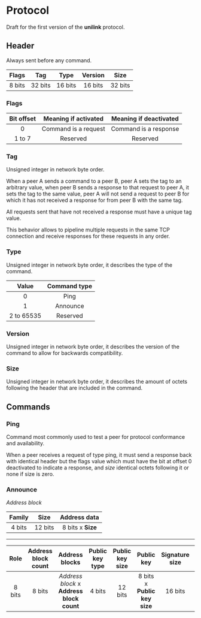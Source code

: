 # Protocol

Draft for the first version of the **unilink** protocol.

## Header

Always sent before any command.

| Flags  | Tag     | Type    | Version | Size    |
| :----: | :-----: | :-----: | :-----: | :-----: |
| 8 bits | 32 bits | 16 bits | 16 bits | 32 bits |

### Flags

| Bit offset | Meaning if activated | Meaning if deactivated |
| :--------: | :------------------: | :--------------------: |
| 0          | Command is a request | Command is a response  |
| 1 to 7     | Reserved             | Reserved               |

### Tag

Unsigned integer in network byte order.

When a peer A sends a command to a peer B, peer A sets the tag to an arbitrary value, when peer B sends a response to that request to peer A, it sets the tag to the same value, peer A will not send a request to peer B for which it has not received a response for from peer B with the same tag.

All requests sent that have not received a response must have a unique tag value.

This behavior allows to pipeline multiple requests in the same TCP connection and receive responses for these requests in any order.

### Type

Unsigned integer in network byte order, it describes the type of the command.

| Value      | Command type |
| :--------: | :----------: |
| 0          | Ping         |
| 1          | Announce     |
| 2 to 65535 | Reserved     |

### Version

Unsigned integer in network byte order, it describes the version of the command to allow for backwards compatibility.

### Size

Unsigned integer in network byte order, it describes the amount of octets following the header that are included in the command.

## Commands

### Ping

Command most commonly used to test a peer for protocol conformance and availability.

When a peer receives a request of type ping, it must send a response back with identical header but the flags value which must have the bit at offset 0 deactivated to indicate a response, and *size* identical octets following it or none if size is zero.

### Announce

_Address block_

| Family | Size    | Address data      |
| :----: | :-----: | :---------------: |
| 4 bits | 12 bits | 8 bits x **Size** |

---

| Role   | Address block count | Address blocks                            | Public key type | Public key size | Public key                   | Signature size | Signature                   | Master signature type | Master signature size | Master signature                   |
| :----: | :-----------------: | :---------------------------------------: | :-------------: | :-------------: | :--------------------------: | :------------: | :-------------------------: | :-------------------: | :-------------------: | :--------------------------------: |
| 8 bits | 8 bits              | _Address block_ x **Address block count** | 4 bits          | 12 bits         | 8 bits x **Public key size** | 16 bits        | 8 bits x **Signature size** | 8 bits                | 16 bits               | 8 bits x **Master signature size** |